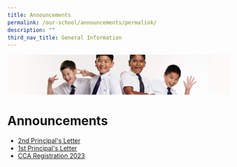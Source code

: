 ```yaml
---
title: Announcements
permalink: /our-school/announcements/permalink/
description: ""
third_nav_title: General Information
---
```

![](/images/Sub-banner2.jpg)

Announcements
=============

* [2nd Principal's Letter](/files/announcement3.pdf)
* [1st Principal's Letter](/files/announcement2.pdf)
* [CCA Registration 2023](/files/announcement1.pdf)
